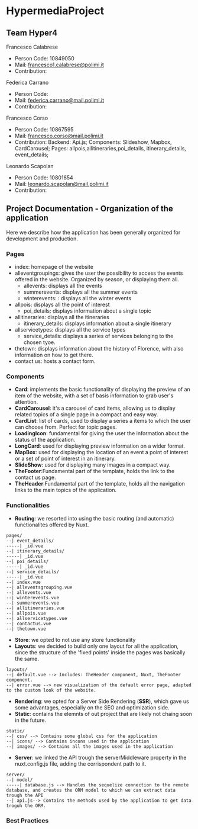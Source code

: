 # HypermediaProject

## Team Hyper4
Francesco Calabrese
 - Person Code: 10849050
 - Mail: francesco1.calabrese@polimi.it
 - Contribution:
 
Federica Carrano
 - Person Code: 
 - Mail: federica.carrano@mail.polimi.it
 - Contribution:
 
Francesco Corso
 - Person Code: 10867595
 - Mail: francesco.corso@mail.polimi.it
 - Contribution: Backend: Api.js; Components: Slideshow, Mapbox, CardCarousel; Pages: allpois,allitineraries,poi_details, itinerary_details, event_details;
 
Leonardo Scapolan
 - Person Code: 10801854
 - Mail: leonardo.scapolan@mail.polimi.it
 - Contribution:
 
## Project Documentation - Organization of the application
Here we describe how the application has been generally organized for development and production.
### Pages
- index: homepage of the website
- alleventgroupings: gives the user the possibility to access the events offered in the website. Organized by season, or displaying them all.
  - allevents: displays all the events
  - summerevents: displays all the summer events
  - winterevents: : displays all the winter events
- allpois: displays all the point of interest
  - poi_details: displays information about a single topic 
- allitineraries: displays all the itineraries
  - itinerary_details: displays information about a single itinerary
- allservicetypes: displays all the service types
  - service_details: displays a series of services belonging to the chosen tyoe.
- thetown: displays information about the history of Florence, with also information on how to get there.
- contact us: hosts a contact form.

### Components
- **Card**: implements the basic functionality of displaying the preview of an item of the website, with a set of basis information to grab user's attention.
- **CardCarousel**: it's a carousel of card items, allowing us to display related topics of a single page in a compact and easy way.
- **CardList**: list of cards, used to display a series a items to which the user can choose from. Perfect for topic pages.
- **LoadingIcon**: fundamental for giving the user the information about the status of the application.
- **LongCard**: used for displaying preview information on a wider format.
- **MapBox**: used for displaying the location of an event a point of interest or a set of point of interest in an itinerary.
- **SlideShow**: used for displaying many images in a compact way.
- **TheFooter**:Fundamental part of the template, holds the link to the contact us page.
- **TheHeader**:Fundamental part of the template, holds all the navigation links to the main topics of the application.
### Functionalities
- **Routing**: we resorted into using the basic routing (and automatic) functionalites offered by Nuxt. 
```
pages/
--| event_details/
-----| _id.vue
--| itinerary_details/
-----| _id.vue
--| poi_details/
-----| _id.vue
--| service_details/
-----| _id.vue
--| index.vue
--| alleventsgrouping.vue
--| allevents.vue
--| winterevents.vue
--| summerevents.vue
--| allitineraries.vue
--| allpois.vue
--| allservicetypes.vue
--| contactus.vue
--| thetown.vue
```
- **Store**: we opted to not use any store functionality
- **Layouts**: we decided to build only one layout for all the application, since the structure of the 'fixed points' inside the pages was basically the same. 
```
layouts/
--| default.vue --> Includes: TheHeader component, Nuxt, TheFooter component.
--| error.vue --> new visualization of the default error page, adapted to the custom look of the website.
```
- **Rendering**: we opted for a Server Side Rendering (**SSR**), which gave us some advantages, especially on the SEO and optimization side. 
- **Static**: contains the elemnts of out project that are likely not chaing soon in the future.
```
static/
--| css/ --> Contains some global css for the application
--| icons/ --> Contains incons used in the application
--| images/ --> Contains all the images used in the application
```
- **Server**: we linked the API trough the serverMiddleware property in the nuxt.config.js file, adding the corrispondent path to it.
```
server/
--| model/ 
-----| database.js --> Handles the sequelize connection to the remote database, and creates the ORM model to which we can extract data trough the API
--| api.js--> Contains the methods used by the application to get data troguh the ORM. 
```
### Best Practices 
